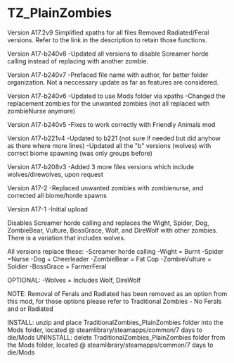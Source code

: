 # TZ_PlainZombies

Version A17.2v9
Simplified xpaths for all files
Removed Radiated/Feral versions. Refer to the link in the description to retain those functions.

Version A17-b240v8
-Updated all versions to disable Screamer horde calling instead of replacing with another zombie.

Version A17-b240v7
-Prefaced file name with author, for better folder organization. Not a neccessary update as far as features are considered.

Version A17-b240v6
-Updated to use Mods folder via xpaths
-Changed the replacement zombies for the unwanted zombies (not all replaced with zombieNurse anymore)

Version A17-b240v5
-Fixes to work correctly with Friendly Animals mod

Version A17-b221v4
-Updated to b221 (not sure if needed but did anyhow as there where more lines)
-Updated all the "b" versions (wolves) with correct biome spawning (was only groups before)

Version A17-b208v3
-Added 3 more files versions which include wolves/direwolves, upon request

Version A17-2
-Replaced unwanted zombies with zombienurse, and corrected all biome/horde spawns

Version A17-1
-Initial upload

Disables Screamer horde calling and replaces the Wight, Spider, Dog, ZombieBear, Vulture, BossGrace, Wolf, and DireWolf with other zombies.
There is a variation that includes wolves.

All versions replace these:
-Screamer horde calling
-Wight = Burnt
-Spider =Nurse
-Dog = Cheerleader
-ZombieBear = Fat Cop
-ZombieVulture = Soldier
-BossGrace = FarmerFeral

OPTIONAL:
-Wolves = Includes Wolf, DireWolf

NOTE: Removal of Ferals and Radiated has been removed as an option from this mod, for those options please refer to Traditional Zombies - No Ferals and or Radiated


INSTALL: unzip and place TraditionalZombies_PlainZombies folder into the Mods folder, located @ steamlibrary/steamapps/common/7 days to die/Mods
UNINSTALL: delete TraditionalZombies_PlainZombies folder from the Mods folder, located @ steamlibrary/steamapps/common/7 days to die/Mods

